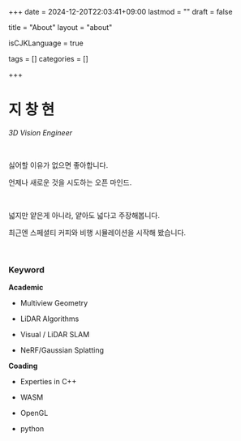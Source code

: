+++
date = 2024-12-20T22:03:41+09:00
lastmod = ""
draft = false

title = "About"
layout = "about"

isCJKLanguage = true

tags = []
categories = []

+++

# 지 창 현

_3D Vision Engineer_

&nbsp;

싫어할 이유가 없으면 좋아합니다.

언제나 새로운 것을 시도하는 오픈 마인드.

&nbsp;

넓지만 얕은게 아니라, 얕아도 넓다고 주장해봅니다.

최근엔 스페셜티 커피와 비행 시뮬레이션을 시작해 봤습니다.

&nbsp;

### Keyword

__Academic__

- Multiview Geometry

- LiDAR Algorithms

- Visual / LiDAR SLAM

- NeRF/Gaussian Splatting


__Coading__

- Experties in C++

- WASM

- OpenGL

- python
